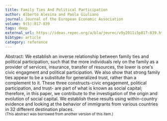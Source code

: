 ```yaml
---
title: Family Ties And Political Participation
author: Alberto Alesina and Paola Giuliano
journal: Journal of the European Economic Association
volume: 9(5):817-839
tags: deep
external_url: https://ideas.repec.org/a/bla/jeurec/v9y2011i5p817-839.html
bibtype: article
category: reference
---
```

Abstract: We establish an inverse relationship between family ties and political participation, such that the more individuals rely on the family as a provider of services, insurance, transfer of resources, the lower is one's civic engagment and political participation. We also show that strong family ties appear to be a substitute for generalized trust, rather than a complement to it. These three constructs-civic engagement, political participation, and trust- are part of what is known as social capital; therefore, in this paper, we contribute to the investigation of the origin and evolution of social capital. We establish these results using within-country evidence and looking at the behavior of immigrants from various countries in 32 different destination places.<br><small>(This abstract was borrowed from another version of this item.)</small>
